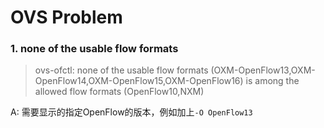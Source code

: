 # OVS Problem

### 1. none of the usable flow formats 
> ovs-ofctl: none of the usable flow formats (OXM-OpenFlow13,OXM-OpenFlow14,OXM-OpenFlow15,OXM-OpenFlow16) is among the allowed flow formats (OpenFlow10,NXM)

A: 需要显示的指定OpenFlow的版本，例如加上`-O OpenFlow13`
